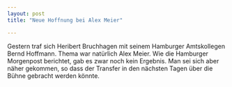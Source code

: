 ```yaml
---
layout: post
title: "Neue Hoffnung bei Alex Meier"

---
```


Gestern traf sich Heribert Bruchhagen mit seinem Hamburger Amtskollegen Bernd Hoffmann. Thema war natürlich Alex Meier. Wie die Hamburger Morgenpost berichtet, gab es zwar noch kein Ergebnis. Man sei sich aber näher gekommen, so dass der Transfer in den nächsten Tagen über die Bühne gebracht werden könnte.


